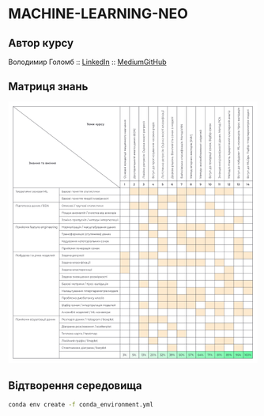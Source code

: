 # MACHINE-LEARNING-NEO
## Автор курсу
Володимир Голомб :: [LinkedIn](https://www.linkedin.com/in/vholomb) :: [Medium](https://medium.com/@wldmrgml)[GitHub](https://github.com/woldemarg)
## Матриця знань
![course mtx](images/mlf_course_mtx.png)
## Відтворення середовища
```sh
conda env create -f conda_environment.yml
```